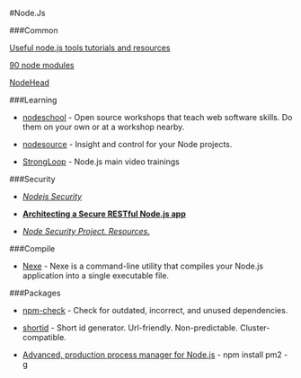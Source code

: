 #Node.Js

###Common

[Useful node.js tools tutorials and resources](http://www.smashingmagazine.com/2011/09/16/useful-node-js-tools-tutorials-and-resources/)

[90 node modules](http://www.catonmat.net/blog/browserling-open-sources-90-node-modules/)

[NodeHead](http://nodehead.com/)

###Learning

* [nodeschool](http://nodeschool.io/) - Open source workshops that teach web software skills. Do them on your own or at a workshop nearby.

* [nodesource](https://nodesource.com) - Insight and control for your Node projects.

* [StrongLoop](https://strongloop.com/node-js/videos/#a-video-intro-to-how-node-works) - Node.js main video trainings 

###Security

* [*Nodejs Security*](http://www.slideshare.net/d0cent/nodejs-security)

* [**Architecting a Secure RESTful Node.js app**](http://thejackalofjavascript.com/architecting-a-restful-node-js-app/)

* [*Node Security Project. Resources.*](https://nodesecurity.io/resources)

###Compile

* [Nexe](https://github.com/jaredallard/nexe) - Nexe is a command-line utility that compiles your Node.js application into a single executable file.

###Packages

* [npm-check](https://github.com/dylang/npm-check) - Check for outdated, incorrect, and unused dependencies.

* [shortid](https://github.com/dylang/shortid) - Short id generator. Url-friendly. Non-predictable. Cluster-compatible.

* [Advanced, production process manager for Node.js](http://pm2.keymetrics.io/) - npm install pm2 -g